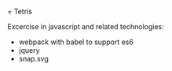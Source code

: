 = Tetris

Excercise in javascript and related technologies:
* webpack with babel to support es6
* jquery
* snap.svg

